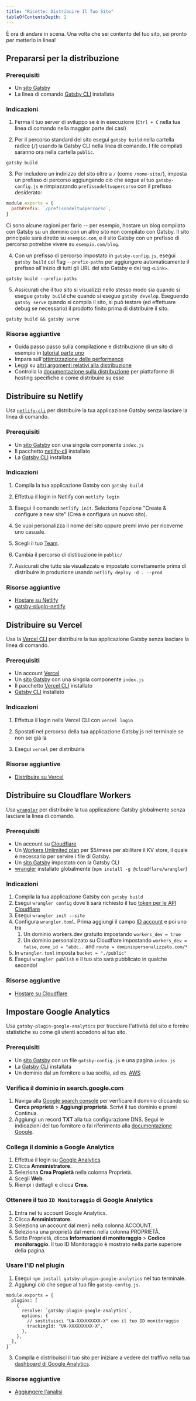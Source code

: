 ```yaml
---
title: "Ricette: Distribuire Il Tuo Sito"
tableOfContentsDepth: 1
---
```


È ora di andare in scena. Una volta che sei contento del tuo sito, sei pronto per metterlo in linea!

## Prepararsi per la distribuzione

### Prerequisiti

- Un [sito Gatsby](/docs/quick-start)
- La linea di comando [Gatsby CLI](/docs/gatsby-cli) installata

### Indicazioni

1. Ferma il tuo server di sviluppo se è in esecuzione (`Ctrl + C` nella tua linea di comando nella maggior parte dei casi)

2. Per il percorso standard del sito esegui `gatsby build` nella cartella radice (`/`) usando la Gatsby CLI nella linea di comando. I file compilati saranno ora nella cartella `public`.

```shell
gatsby build
```

3. Per includere un indirizzo del sito oltre a `/` (come `/nome-sito/`), imposta un prefisso di percorso aggiungendo ciò che segue al tuo `gatsby-config.js` e rimpiazzando `prefissodeltuopercorso` con il prefisso desiderato:

```js:title=gatsby-config.js
module.exports = {
  pathPrefix: `/prefissodeltuopercorso`,
}
```

Ci sono alcune ragioni per farlo --  per esempio, hostare un blog compilato con Gatsby su un dominio con un altro sito non compilato con Gatsby. Il sito principale sarà diretto su `esempio.com`, e il sito Gatsby con un prefisso di percorso potrebbe vivere su `esempio.com/blog`.

4. Con un prefisso di percorso impostato in `gatsby-config.js`, esegui `gatsby build` col flag `--prefix-paths` per aggiungere automaticamente il prefisso all'inizio di tutti gli URL del sito Gatsby e dei tag `<Link>`.

```shell
gatsby build --prefix-paths
```

5. Assicurati che il tuo sito si visualizzi nello stesso modo sia quando si esegue `gatsby build` che quando si esegue `gatsby develop`. Eseguendo `gatsby serve` quando si compila il sito, si può testare (ed effettuare debug se necessario) il prodotto finito prima di distribuire il sito.

```shell
gatsby build && gatsby serve
```

### Risorse aggiuntive

- Guida passo passo sulla compilazione e distribuzione di un sito di esempio in [tutorial parte uno](/tutorial/part-one/#deploying-a-gatsby-site)
- Impara sull'[ottimizzazione delle performance](/docs/performance/)
- Leggi su [altri argomenti relativi alla distribuzione](/docs/preparing-for-deployment/)
- Controlla la [documentazione sulla distribuzione](/docs/deploying-and-hosting/) per piattaforme di hosting specifiche e come distribuire su esse

## Distribuire su Netlify

Usa [`netlify-cli`](https://www.netlify.com/docs/cli/) per distribuire la tua applicazione Gatsby senza lasciare la linea di comando.

### Prerequisiti

- Un [sito Gatsby](/docs/quick-start) con una singola componente `index.js`
- Il pacchetto [netlify-cli](https://www.npmjs.com/package/netlify-cli) installato
- La [Gatsby CLI](/docs/gatsby-cli) installata

### Indicazioni

1. Compila la tua applicazione Gatsby con `gatsby build`

2. Effettua il login in Netlify con `netlify login`

3. Esegui il comando `netlify init`. Seleziona l'opzione "Create & configure a new site" (Crea e configura un nuovo sito).

4. Se vuoi personalizza il nome del sito oppure premi invio per riceverne uno casuale.

5. Scegli il tuo [Team](https://www.netlify.com/docs/teams/).

6. Cambia il percorso di distibuzione in `public/`

7. Assicurati che tutto sia visualizzato e impostato correttamente prima di distribuire in produzione usando `netlify deploy -d . --prod`

### Risorse aggiuntive

- [Hostare su Netlify](/docs/hosting-on-netlify)
- [gatsby-plugin-netlify](/packages/gatsby-plugin-netlify)

## Distribuire su Vercel

Usa la [Vercel CLI](https://vercel.com/download) per distribuire la tua applicazione Gatsby senza lasciare la linea di comando.

### Prerequisiti

- Un account [Vercel](https://vercel.com/signup)
- Un [sito Gatsby](/docs/quick-start) con una singola componente `index.js`
- Il pacchetto [Vercel CLI](https://vercel.com/download) installato
- [Gatsby CLI](/docs/gatsby-cli) installato

### Indicazioni

1. Effettua il login nella Vercel CLI con `vercel login`

2. Spostati nel percorso della tua applicazione Gatsby.js nel terminale se non sei già là

3. Esegui `vercel` per distribuirla

### Risorse aggiuntive

- [Distribuire su Vercel](/docs/deploying-to-vercel/)

## Distribuire su Cloudflare Workers

Usa [`wrangler`](https://developers.cloudflare.com/workers/tooling/wrangler/) per distribuire la tua applicazione Gatsby globalmente senza lasciare la linea di comando.

### Prerequisiti

- Un account su [Cloudflare](https://dash.cloudflare.com/sign-up)
- Un [Workers Unlimited plan](https://developers.cloudflare.com/workers/about/pricing/) per \$5/mese per abilitare il KV store, il quale è necessario per servire i file di Gatsby.
- Un [sito Gatsby](/docs/quick-start) impostato con la Gatsby CLI
- [wrangler](https://developers.cloudflare.com/workers/tooling/wrangler/install/) installato globalmente (`npm install -g @cloudflare/wrangler`)

### Indicazioni

1. Compila la tua applicazione Gatsby con `gatsby build`
2. Esegui `wrangler config` dove ti sarà richiesto il tuo [token per le API Cloudflare](https://developers.cloudflare.com/workers/quickstart/#api-token)
3. Esegui `wrangler init --site`
4. Configura `wrangler.toml`. Prima aggiungi il campo [ID account](https://developers.cloudflare.com/workers/quickstart/#account-id-and-zone-id) e poi uno tra
   1. Un dominio workers.dev gratuito impostando `workers_dev = true`
   2. Un dominio personalizzato su Cloudflare impostando `workers_dev = false`, `zone_id = "abdc..` and `route = dominiopersonalizzato.com/*`
5. In `wrangler.toml` imposta `bucket = "./public"`
6. Esegui `wrangler publish` e il tuo sito sarà pubblicato in qualche secondo!

### Risorse aggiuntive

- [Hostare su Cloudflare](/docs/deploying-to-cloudflare-workers)

## Impostare Google Analytics

Usa `gatsby-plugin-google-analytics` per tracciare l'attività del sito e fornire statistiche su come gli utenti accedono al tuo sito.

### Prerequisiti

- Un [sito Gatsby](/docs/quick-start) con un file `gatsby-config.js` e una pagina `index.js`
- La [Gatsby CLI](/docs/gatsby-cli) installata
- Un dominio dal un fornitore a tua scelta, ad es. [AWS](https://aws.amazon.com/getting-started/tutorials/get-a-domain/)

### Verifica il dominio in search.google.com

1. Naviga alla [Google search console](https://search.google.com/search-console/not-verified) per verificare il dominio cliccando su **Cerca proprietà** > **Aggiungi proprietà**. Scrivi il tuo dominio e premi Continua.
2. Aggiungi un record **TXT** alla tua configurazione DNS. Segui le indicazioni del tuo fornitore o fai riferimento alla [documentazione Google](https://support.google.com/a/answer/183895?hl=en).

### Collega il dominio a Google Analytics

1. Effettua il login su [Google Analytics](https://analytics.google.com/analytics/).
2. Clicca **Amministratore**.
3. Seleziona **Crea Propietà** nella colonna Proprietà.
4. Scegli **Web**.
5. Riempi i dettagli e clicca **Crea**.

### Ottenere il tuo `ID Monitoraggio` di Google Analytics

1. Entra nel tu account Google Analytics.
2. Clicca **Amministratore**.
3. Seleziona un account dal menù nella colonna ACCOUNT.
4. Seleziona una proprietà dal menù nella colonna PROPRIETÀ.
5. Sotto Proprietà, clicca **Informazioni di monitoraggio** > **Codice monitoraggio**. Il tuo ID Monitoraggio è mostrato nella parte superiore della pagina.

### Usare l'ID nel plugin

1. Esegui `npm install gatsby-plugin-google-analytics` nel tuo terminale.
2. Aggiungi ciò che segue al tuo file `gatsby-config.js`.

```javascript:title="gatsby-config.js"
module.exports = {
  plugins: [
    {
      resolve: `gatsby-plugin-google-analytics`,
      options: {
        // sostituisci "UA-XXXXXXXXX-X" con il tuo ID monitoraggio
        trackingId: "UA-XXXXXXXXX-X",
      },
    },
  ],
}`
```

3. Compila e distribuisci il tuo sito per iniziare a vedere del traffivo nella tua [dashboard di Google Analytics](https://analytics.google.com/analytics/web/).

### Risorse aggiuntive

- [Aggiungere l'analisi](/docs/adding-analytics/)
